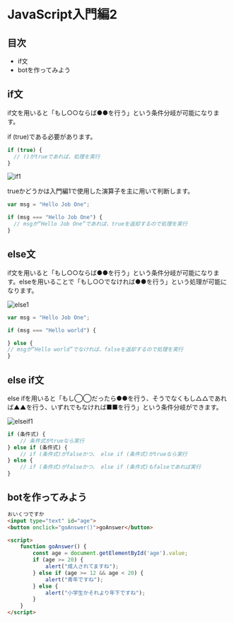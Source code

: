 # JavaScript入門編2

## 目次

- if文
- botを作ってみよう

## if文

if文を用いると「もし○○ならば●●を行う」という条件分岐が可能になります。

if (true)である必要があります。

```js
if (true) {
  // ()がtrueであれば、処理を実行
}
```

![if1](https://user-images.githubusercontent.com/35711528/36883927-e54e94a0-1e20-11e8-8f42-878a15134da3.png)

trueかどうかは入門編1で使用した演算子を主に用いて判断します。

```js
var msg = "Hello Job One";

if (msg === "Hello Job One") {
  // msgが“Hello Job One”であれば、trueを返却するので処理を実行
}
```

## else文

if文を用いると「もし○○ならば●●を行う」という条件分岐が可能になります。elseを用いることで「もし○○でなければ●●を行う」という処理が可能になります。

![else1](https://user-images.githubusercontent.com/35711528/36883934-ee9d00a0-1e20-11e8-83e7-f83c185fc6e3.png)

```js
var msg = "Hello Job One";

if (msg === "Hello world") {

} else {
// msgが“Hello world”でなければ、falseを返却するので処理を実行
}
```

## else if文
else ifを用いると「もし◯◯だったら●●を行う、そうでなくもし△△であれば▲▲を行う、いずれでもなければ■■を行う」という条件分岐ができます。

![elseif1](https://user-images.githubusercontent.com/35711528/36883942-f759efbe-1e20-11e8-993e-f6540b811cdb.png)


```js
if (条件式) {
    // 条件式がtrueなら実行
} else if (条件式) {
    // if (条件式)がfalseかつ、 else if (条件式)がtrueなら実行
} else {
    // if (条件式)がfalseかつ、 else if (条件式)もfalseであれば実行
}
```

## botを作ってみよう

```html
おいくつですか
<input type="text" id="age">
<button onclick="goAnswer()">goAnswer</button>

<script>
    function goAnswer() {
        const age = document.getElementById('age').value;
        if (age >= 20) {
            alert("成人されてますね");
        } else if (age >= 12 && age < 20) {
            alert("青年ですね");
        } else {
            alert("小学生かそれより年下ですね");
        }
    }
</script>
```
